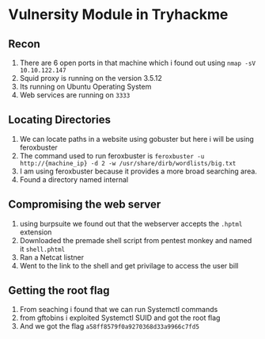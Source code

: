 # Vulnersity Module in Tryhackme

## Recon
1. There are 6 open ports in that machine which i found out using `nmap -sV 10.10.122.147`
2. Squid proxy is running on the version 3.5.12
3. Its running on Ubuntu Operating System
4. Web services are running on `3333`

## Locating Directories

1. We can locate paths in a website using gobuster but here i will be using feroxbuster
2. The command used to run feroxbuster is `feroxbuster -u http://{machine_ip} -d 2 -w /usr/share/dirb/wordlists/big.txt
`
3. I am using feroxbuster because it provides a more broad searching area.
4. Found a directory named internal 

## Compromising the web server
1. using burpsuite we found out that the webserver accepts the `.hptml` extension 
2. Downloaded the premade shell script from pentest monkey and named it `shell.phtml`
3. Ran a Netcat listner
4. Went to the link to the shell and get privilage to access the user bill

## Getting the root flag
1. From seaching i found that we can run Systemctl commands 
2. from gftobins i exploited Systemctl SUID and got the root flag
3. And we got the flag `a58ff8579f0a9270368d33a9966c7fd5`

